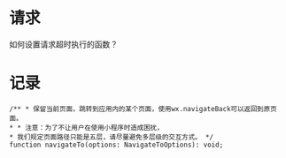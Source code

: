 # 请求

如何设置请求超时执行的函数？









# 记录

```
/** * 保留当前页面，跳转到应用内的某个页面，使用wx.navigateBack可以返回到原页面。 
* * 注意：为了不让用户在使用小程序时造成困扰， 
* 我们规定页面路径只能是五层，请尽量避免多层级的交互方式。 */
function navigateTo(options: NavigateToOptions): void;
```